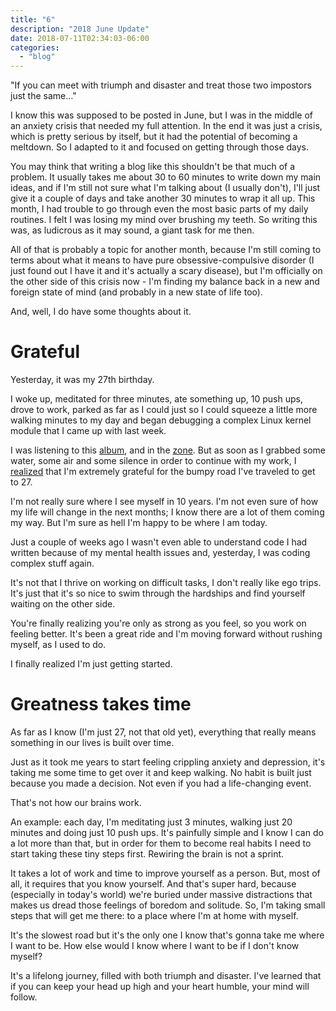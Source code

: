 ```yaml
---
title: "6"
description: "2018 June Update"
date: 2018-07-11T02:34:03-06:00
categories:
  - "blog"
---
```


"If you can meet with triumph and disaster and treat those two impostors just
the same..."

I know this was supposed to be posted in June, but I was in the middle of an
anxiety crisis that needed my full attention. In the end it was just a crisis,
which is pretty serious by itself, but it had the potential of becoming a
meltdown. So I adapted to it and focused on getting through those days.

You may think that writing a blog like this shouldn't be that much of a problem.
It usually takes me about 30 to 60 minutes to write down my main ideas, and if
I'm still not sure what I'm talking about (I usually don't), I'll just give it
a couple of days and take another 30 minutes to wrap it all up. This month, I
had trouble to go through even the most basic parts of my daily routines. I felt
I was losing my mind over brushing my teeth. So writing this was, as ludicrous
as it may sound, a giant task for me then.

All of that is probably a topic for another month, because I'm still coming to
terms about what it means to have pure obsessive-compulsive disorder (I just
found out I have it and it's actually a scary disease), but I'm officially on
the other side of this crisis now - I'm finding my balance back in a new and
foreign state of mind (and probably in a new state of life too).

And, well, I do have some thoughts about it.

Grateful
========

Yesterday, it was my 27th birthday.

I woke up, meditated for three minutes, ate something up, 10 push ups, drove to
work, parked as far as I could just so I could squeeze a little more walking
minutes to my day and began debugging a complex Linux kernel module that I came
up with last week.

I was listening to this [album](https://open.spotify.com/album/65KwtzkJXw7oT819NFWmEP),
and in the [zone](http://dilbert.com/strip/2017-01-05). But as soon as I grabbed
some water, some air and some silence in order to continue with my work, I
[realized](https://twitter.com/vlvrdv/status/1016790926457438210) that I'm
extremely grateful for the bumpy road I've traveled to get to 27.

I'm not really sure where I see myself in 10 years. I'm not even sure of how my
life will change in the next months; I know there are a lot of them coming my
way. But I'm sure as hell I'm happy to be where I am today.

Just a couple of weeks ago I wasn't even able to understand code I had written
because of my mental health issues and, yesterday, I was coding complex stuff
again.

It's not that I thrive on working on difficult tasks, I don't really like ego
trips. It's just that it's so nice to swim through the hardships and find
yourself waiting on the other side.

You're finally realizing you're only as strong as you feel, so you work on
feeling better. It's been a great ride and I'm moving forward without rushing
myself, as I used to do.

I finally realized I'm just getting started.

Greatness takes time
====================

As far as I know (I'm just 27, not that old yet), everything that really means
something in our lives is built over time.

Just as it took me years to start feeling crippling anxiety and depression, it's
taking me some time to get over it and keep walking. No habit is built just
because you made a decision. Not even if you had a life-changing event.

That's not how our brains work.

An example: each day, I'm meditating just 3 minutes, walking just 20 minutes and
doing just 10 push ups. It's painfully simple and I know I can do a lot more
than that, but in order for them to become real habits I need to start taking
these tiny steps first. Rewiring the brain is not a sprint.

It takes a lot of work and time to improve yourself as a person. But, most of
all, it requires that you know yourself. And that's super hard, because
(especially in today's world) we're buried under massive distractions that makes
us dread those feelings of boredom and solitude. So, I'm taking small steps that
will get me there: to a place where I'm at home with myself.

It's the slowest road but it's the only one I know that's gonna take me where I
want to be. How else would I know where I want to be if I don't know myself?

It's a lifelong journey, filled with both triumph and disaster. I've learned
that if you can keep your head up high and your heart humble, your mind will
follow.
